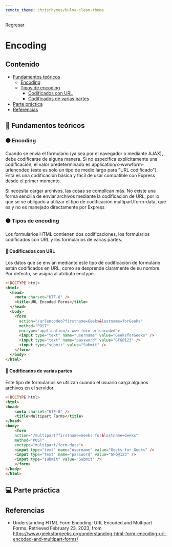 ```yaml
---
remote_theme: chrisrhymes/bulma-clean-theme
---
```

[Regresar](/CodingBootcampsESPOL-FullStackDeveloper/)

# Encoding

## Contenido

- [Fundamentos teóricos](#fundamentos_teoricos)
  - [Encoding](#encoding)
  - [Tipos de encoding](#tipos)
    - [Codificados con URL](#codificados-con-url)
    - [Codificados de varias partes](#codificados-de-varias-partes)
- [Parte práctica](#practica)
- [Referencias](#referencias)

<a name="fundamentos_teoricos"> </a>

## 📑 Fundamentos teóricos

<a name="encoding"> </a>

### 🟠 Encoding

Cuando se envía el formulario (ya sea por el navegador o mediante AJAX), debe codificarse de alguna manera. Si no especifica explícitamente una codificación, el valor predeterminado es application/x-wwwform-urlencoded (este es solo un tipo de medio largo para "URL codificado"). Esta es una codificación básica y fácil de usar compatible con Express desde el primer momento.

Si necesita cargar archivos, las cosas se complican más. No existe una forma sencilla de enviar archivos mediante la codificación de URL, por lo que se ve obligado a utilizar el tipo de codificación multipart/form-data, que es y no es manejado directamente por Express

<a name="tipos"> </a>

### 🟠 Tipos de encoding

Los formularios HTML contienen dos codificaciones, los formularios codificados con URL y los formularios de varias partes.

<a name="url"> </a>

#### 🔹 Codificados con URL

Los datos que se envían mediante este tipo de codificación de formulario están codificados en URL, como se desprende claramente de su nombre. Por defecto, se asigna al atributo enctype. 

```html
<!DOCTYPE html>
<html>
  <head>
    <meta charset="UTF-8" />
    <title>URL Encoded Forms</title>
  </head>
  <body>
    <form
      action="/urlencoded?firstname=Geeks&lastname=forGeeks"
      method="POST"
      enctype="application/x-www-form-urlencoded">
      <input type="text" name="username" value="GeeksforGeeks" />
      <input type="text" name="password" value="GFG@123" />
      <input type="submit" value="Submit" />
    </form>
  </body>
</html>
``` 

<a name="partes"> </a>

#### 🔹 Codificados de varias partes

Este tipo de formularios se utilizan cuando el usuario carga algunos archivos en el servidor.

```html
<!DOCTYPE html>
<html>
<head>
	<meta charset="UTF-8" />
	<title>Multipart Forms</title>
</head>
<body>
	<form
	action="/multipart?firstname=Geeks for&lastname=Geeks"
	method="POST"
	enctype="multipart/form-data">
	<input type="text" name="username" value="Geeks for Geeks" />
	<input type="text" name="password" value="GFG@123" />
	<input type="submit" value="Submit" />
	</form>
</body>
</html>

```

<a name="practica"> </a>

## 💻 Parte práctica


<a name="referencias"></a>

## Referencias

* Understanding HTML Form Encoding: URL Encoded and Multipart Forms. Retrieved February 23, 2023, from https://www.geeksforgeeks.org/understanding-html-form-encoding-url-encoded-and-multipart-forms/ 